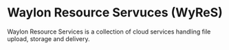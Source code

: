 # Waylon Resource Servuces (WyReS)

Waylon Resource Services is a collection of cloud services handling file upload, storage and delivery.
